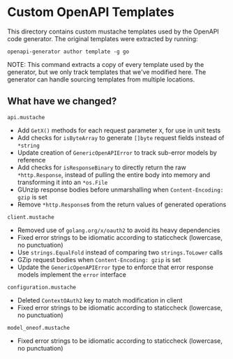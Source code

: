 # Custom OpenAPI Templates

This directory contains custom mustache templates used by the OpenAPI code generator.
The original templates were extracted by running:
```shell
openapi-generator author template -g go
```
NOTE: This command extracts a copy of every template used by the generator, but we only
track templates that we've modified here. The generator can handle sourcing templates from
multiple locations.

## What have we changed?

`api.mustache`
* Add `GetX()` methods for each request parameter `X`, for use in unit tests
* Add checks for `isByteArray` to generate `[]byte` request fields instead of `*string`
* Update creation of `GenericOpenAPIError` to track sub-error models by reference
* Add checks for `isResponseBinary` to directly return the raw `*http.Response`, instead of
  pulling the entire body into memory and transforming it into an `*os.File`
* GUnzip response bodies before unmarshalling when `Content-Encoding: gzip` is set
* Remove `*http.Response`s from the return values of generated operations

`client.mustache`
* Removed use of `golang.org/x/oauth2` to avoid its heavy dependencies
* Fixed error strings to be idiomatic according to staticcheck (lowercase, no punctuation)
* Use `strings.EqualFold` instead of comparing two `strings.ToLower` calls
* GZip request bodies when `Content-Encoding: gzip` is set
* Update the `GenericOpenAPIError` type to enforce that error response models implement the `error` interface

`configuration.mustache`
* Deleted `ContextOAuth2` key to match modification in client
* Fixed error strings to be idiomatic according to staticcheck (lowercase, no punctuation)

`model_oneof.mustache`
* Fixed error strings to be idiomatic according to staticcheck (lowercase, no punctuation)
